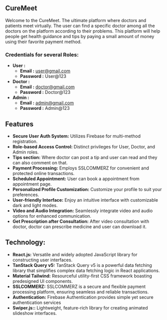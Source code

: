 ## CureMeet

Welcome to the CureMeet. The ultimate platform where doctors and patients meet virtually. The user can find a specific doctor among all the doctors on the platform according to their problems. This platform will help people get health guidance and tips by paying a small amount of money using their favorite payment method.

### Credentials for several Roles:
- **User :**
    - **Email :** user@gmail.com
    - **Password :** User@123
- **Doctor :**
    - **Email :** doctor@gmail.com
    - **Password :** Doctor@123
- **Admin :**
    - **Email :** admin@gmail.com
    - **Password :** Admin@123

## Features
- **Secure User Auth System:** Utilizes Firebase for multi-method registration.
- **Role-based Access Control:** Distinct privileges for User, Doctor, and Admin roles.
- **Tips section:** Where doctor can post a tip and user can read and they can also comment on that.
- **Payment Processing:** Employs SSLCOMMERZ for convenient and protected online transactions.
- **Scheduled Appointment:** User can book a appointment from appointment page.
- **Personalized Profile Customization:** Customize your profile to suit your preferences.
- **User-friendly Interface:** Enjoy an intuitive interface with customizable dark and light modes.
- **Video and Audio Integration:** Seamlessly integrate video and audio options for enhanced communication. 
- **Get Prescription after Consultation:** After video consultation with doctor, doctor can prescribe medicine and user can download it.

## Technology:

- **React.js:**  Versatile and widely adopted JavaScript library for constructing user interfaces.
- **TanStack Query v5:** TanStack Query v5 is a powerful data fetching library that simplifies complex data fetching logic in React applications.
- **Material Tailwind:** Resourceful utility-first CSS framework boasting predesigned UI components.
- **SSLCOMMERZ:** SSLCOMMERZ is a secure and flexible payment processing platform, ensuring seamless and reliable transactions.
- **Authentication:** Firebase Authentication provides simple yet secure authentication services
- **Swiper.js::** Lightweight, feature-rich library for creating animated slideshow interfaces.
